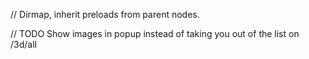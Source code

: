 
// Dirmap, inherit preloads from parent nodes.

// TODO Show images in popup instead of taking you out of the list on /3d/all
